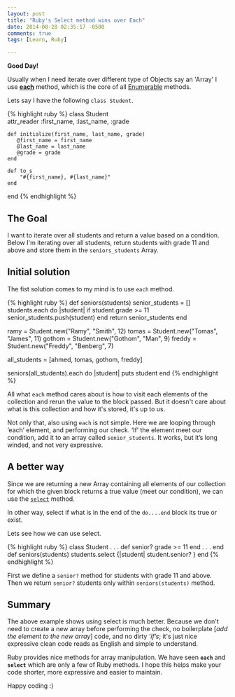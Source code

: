 ```yaml
---
layout: post
title: "Ruby's Select method wins over Each"
date: 2014-08-28 02:35:17 -0500
comments: true
tags: [Learn, Ruby]

---
```

**Good Day!**

 Usually when I need iterate over different type of Objects say an 'Array' I use [**each**](http://www.ruby-doc.org/core-2.1.2/Array.html#method-i-each) method, which is the core of all [Enumerable](http://www.ruby-doc.org/core-2.1.2/Enumerable.html) methods. 
 
 
 Lets say I have the following `class Student`.
 
{% highlight ruby %}
class Student  
    attr_reader :first_name, :last_name, :grade
    
    def initialize(first_name, last_name, grade)
       @first_name = first_name 
       @last_name = last_name
       @grade = grade
    end
     
    def to_s
        "#{first_name}, #{last_name}"
    end
end
{% endhighlight %}

## The Goal 

I want to iterate over all students and return a value based on a condition. Below I'm iterating over all students, return students with grade 11 and above and store them in the `seniors_students`  Array. 


## Initial solution 

The fist solution comes to my mind is to use `each` method. 
 
{% highlight ruby %}
def seniors(students)
    senior_students = []  
    students.each do |student|
      if student.grade >= 11
        senior_students.push(student)
      end
    return senior_students
end

ramy =  Student.new("Ramy", "Smith", 12)
tomas =  Student.new("Tomas", "James", 11)
gothom = Student.new("Gothom", "Man", 9)
freddy = Student.new("Freddy", "Benberg", 7)

all_students = [ahmed, tomas, gothom, freddy]
 
seniors(all_students).each do |student|
    puts student
end
{% endhighlight %}

All what `each` method cares about is how to visit each elements of the collection and rerun the value to the block passed. But it doesn't care about what is this collection and how it's stored, it's up to us.

Not only that, also using `each` is not simple. Here we are looping through ‘each’ element, and performing our check. ‘If’ the element meet our condition, add it to an array called `senior_students`. It works, but it’s long winded, and not very expressive. 

## A better way

Since we are returning a new Array containing all elements of our collection for which the given block returns a true value (meet our condition), we can use the [`select`](http://www.ruby-doc.org/core-2.1.2/Array.html#method-i-select) method. 

In other way, select if what is in the end of the `do....end` block its true or exist.

Lets see how we can use select. 

{% highlight ruby %}
class Student
.
.
.
  def senior?
      grade >= 11
  end
.
.
.
end
def seniors(students)
    students.select {|student| student.senior? }
end
{% endhighlight %}

First we define a `senior?` method for students with grade 11 and above. Then we return `senior?` students only within `seniors(students)` method.

## Summary

The above example shows using select is much better. Because we don't need to create a new array before performing the check, no boilerplate [*add the element to the new array*] code, and no dirty *‘if’s*; it's just nice expressive clean code reads as English and simple to understand.


Ruby provides nice methods for array manipulation. We have seen **`each`** and **`select`** which are only a few of Ruby methods. I hope this helps make your code shorter, more expressive and easier to maintain.

Happy coding :)